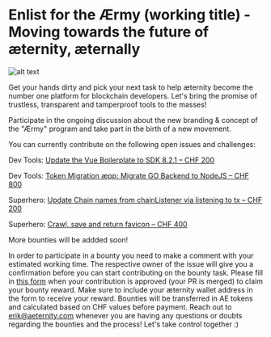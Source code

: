 # Enlist for the Ærmy (working title) - Moving towards the future of æternity, æternally

![alt text](https://github.com/aeternity/bounties/blob/master/1a.gif)

Get your hands dirty and pick your next task to help æternity become the number one platform for blockchain developers. Let's bring the promise of trustless, transparent and tamperproof tools to the masses!

Participate in the ongoing discussion about the new branding & concept of the "Ærmy" program and take part in the birth of a new movement.

You can currently contribute on the following open issues and challenges:

Dev Tools: [Update the Vue Boilerplate to SDK 8.2.1 – CHF 200](https://github.com/aeternity/aepp-boilerplate-vue/issues/1)

Dev Tools: [Token Migration æpp: Migrate GO Backend to NodeJS – CHF 800](https://github.com/aeternity/aepp-token-migration-backend-nodejs/issues/1)

Superhero: [Update Chain names from chainListener via listening to tx – CHF 200](https://github.com/aeternity/tipping-community-backend/issues/303)

Superhero: [Crawl, save and return favicon – CHF 400](https://github.com/aeternity/tipping-community-backend/issues/69)

More bounties will be addded soon!

In order to participate in a bounty you need to make a comment with your estimated working time. The respective owner of the issue will give you a confirmation before you can start contributing on the bounty task. Please fill in [this form](https://form.jotform.com/212153957491359) when your contribution is approved (your PR is merged) to claim your bounty reward. Make sure to include your æternity wallet address in the form to receive your reward. Bounties will be transferred in AE tokens and calculated based on CHF values before payment. Reach out to erik@aeternity.com whenever you are having any questions or doubts regarding the bounties and the process! Let's take control together :)

